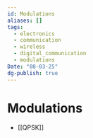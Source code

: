 ```yaml
---
id: Modulations
aliases: []
tags:
  - electronics
  - communication
  - wireless
  - digital_communication
  - modulations
Date: "08-03-25"
dg-publish: true
---
```

# Modulations

- [[QPSK]]